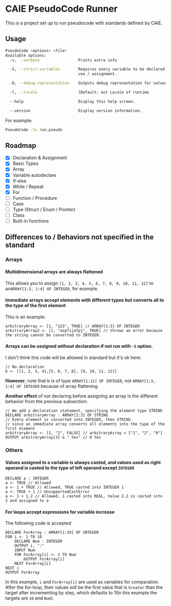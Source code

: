 # CAIE PseudoCode Runner

This is a project set up to run pseudocode with standards defined by CAIE.

## Usage

```sh
PseudoCode <options> <file>
Available options:
  -v, --verbose                 Prints extra info

  -S, --strict-variables        Requires every variable to be declared before
                                use / assignment.

  -D, --debug-representation    Outputs debug representation for values

  -l, --locale                  (Default: en) Locale of runtime

  --help                        Display this help screen.

  --version                     Display version information.

```

For example:

```sh
PseudoCode -Sv run.pseudo
```



## Roadmap

- [x] Declaration & Assignment
- [x] Basic Types
- [x] Array
- [x] Variable autodeclare
- [x] If-else
- [x] While / Repeat
- [x] For
- [ ] Function / Procedure
- [ ] Case
- [ ] Type (Struct / Enum / Pointer)
- [ ] Class
- [ ] Built-in functions

## Differences to / Behaviors not specified in the standard

### Arrays

#### Multidimensional arrays are always flattened

This allows you to assign `[1, 2, 3, 4, 5, 6, 7, 8, 9, 10, 11, 12]` to an`ARRAY[1:3, 1:4] OF INTEGER`, for example.

#### Immediate arrays accept elements with different types but converts all to the type of the first element

This is an example:

```pseudocode
arbitraryArray <- [1, "123", TRUE] // ARRAY[1:3] OF INTEGER
arbitraryArray2 <- [1, "aspfijafpj", TRUE] // throws an error because the string cannot be converted to INTEGER.
```

#### Arrays can be assigned without declaration if not run with `-S` option.

I don't think this code will be allowed in standard but it's ok here:

```pseudocode
// No declaration
b <- [[1, 2, 3, 4],[5, 6, 7, 8], [9, 10, 11, 12]]
```

**However**, note that b is of type `ARRAY[1:12] OF INTEGER`, not `ARRAY[1:3, 1:4] OF INTEGER` because of array flattening.

**Another effect** of not declaring before assigning an array is the different behavior from the previous subsection:

```pseudocode
// We add a declaration statement, specifying the element type STRING
DECLARE arbitraryArray : ARRAY[1:3] OF STRING
// Every element is converted into INTEGER, then STRING
// since an immediate array converts all elements into the type of the first element
arbitraryArray <- [1, "2", FALSE] // arbitraryArray = ["1", "2", "0"]
OUTPUT arbitraryArray[3] & " Yes" // 0 Yes
```



### Others

#### Values assigned to a variable is always casted, and values used as right operand is casted to the type of left operand except `INTEGER`

```pseudocode
DECLARE a : INTEGER
a <- TRUE // Allowed
a <- 1 + TRUE // Allowed, TRUE casted into INTEGER 1
a <- TRUE + 1 // UnsupportedCastError
a <- 1 + 1.2 // Allowed, 1 casted into REAL, Value 2.2 is casted into 2 and assigned to a
```

#### For loops accept expressions for variable increase

The following code is accepted

```pseudocode
DECLARE ForArray : ARRAY[1:10] OF INTEGER
FOR i <- 1 TO 10
    DECLARE Num : INTEGER
    OUTPUT i, ":"
    INPUT Num
    FOR ForArray[i] <- 1 TO Num
        OUTPUT ForArray[i]
    NEXT ForArray[i]
NEXT i
OUTPUT ForArray
```

In this example, `i` and `ForArray[i]` are used as variables for comparation. After the for-loop, their values will be the first value that is `Greater` than the target after incrementing by step, which defaults to 1(In this example the targets are `10` and `Num`).



